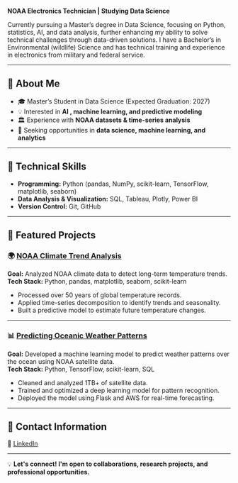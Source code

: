 **NOAA Electronics Technician | Studying Data Science**  

Currently pursuing a Master’s degree in Data Science, focusing on Python, statistics, AI, and data analysis, further enhancing my ability to solve technical challenges through data-driven solutions. I have a Bachelor’s in Environmental (wildlife) Science and has technical training and experience in electronics from military and federal service. 

---

## 🔹 About Me  
- 🎓 Master’s Student in Data Science (Expected Graduation: 2027)  
- 💡 Interested in **AI , machine learning, and predictive modeling**  
- 🏛️ Experience with **NOAA datasets & time-series analysis**  
- 🚀 Seeking opportunities in **data science, machine learning, and analytics**  

---

## 🔹 Technical Skills  
- **Programming:** Python (pandas, NumPy, scikit-learn, TensorFlow, matplotlib, seaborn)  
- **Data Analysis & Visualization:** SQL, Tableau, Plotly, Power BI   
- **Version Control:** Git, GitHub  

---

## 🔹 Featured Projects  

### 🌍 [NOAA Climate Trend Analysis](https://github.com/your-username/noaa-climate-analysis)  
**Goal:** Analyzed NOAA climate data to detect long-term temperature trends.  
**Tech Stack:** Python, pandas, matplotlib, seaborn, scikit-learn  
- Processed over 50 years of global temperature records.  
- Applied time-series decomposition to identify trends and seasonality.  
- Built a predictive model to estimate future temperature changes.  

---

### 📊 [Predicting Oceanic Weather Patterns](https://github.com/your-username/ocean-weather-prediction)  
**Goal:** Developed a machine learning model to predict weather patterns over the ocean using NOAA satellite data.  
**Tech Stack:** Python, TensorFlow, scikit-learn, SQL  
- Cleaned and analyzed 1TB+ of satellite data.  
- Trained and optimized a deep learning model for pattern recognition.  
- Deployed the model using Flask and AWS for real-time forecasting.  

---

## 🔹 Contact Information   
🔗 [LinkedIn]() 

---

💡 **Let's connect! I'm open to collaborations, research projects, and professional opportunities.**  
